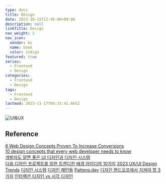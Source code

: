 ```yaml
---
type: docs
title: Design
date: 2023-10-15T12:46:00+09:00
description: null
linkTitle: Design
nav_weight: 2
nav_icon:
  vendor: bs
  name: book
  color: indigo
featured: true
series:
  - Frontend
  - Design
categories:
  - Frontend
  - Design
tags:
  - Frontend
  - Design
lastmod: 2023-11-17T04:33:41.665Z
---
```


![UI&UX](/frontend/ui-ux.jpg#center)

## Reference

[6 Web Design Concepts Proven To Increase Conversions](https://webdesignledger.com/6-web-design-concepts-proven-increase-conversions/)\
[10 design concepts that every web developer needs to know](https://www.creativebloq.com/web-design/10-design-concepts-web-developers-need-know-11135255)\
[개발자도 알면 좋은 UI 디자인과 디자인 시스템](https://joshua1988.github.io/web-development/design/ui-for-developers/)\
[다음 디자인 프로젝트를 위한 트렌디한 배경 아이디어 10가지](https://www.shutterstock.com/ko/blog/10-background-ideas-for-designs/)
[2023 UX/UI Design Trends](https://medium.com/@kirantomake.9/2023-ux-ui-design-trends-e38523604c0b)
[디자인 시스템](https://story.pxd.co.kr/1434)
[디자인 패턴들](https://refactoring.guru/ko/design-patterns)
[Pattens.dev](https://www.patterns.dev/)
[디자인 핸드오프에서 지켜야 할 3가지](https://yozm.wishket.com/magazine/detail/2099/)
[인터랙션 디자인 vs 시각 디자인](https://yozm.wishket.com/magazine/detail/1690/)
